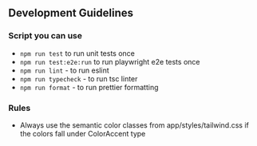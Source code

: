 ## Development Guidelines

### Script you can use

- `npm run test` to run unit tests once
- `npm run test:e2e:run` to run playwright e2e tests once
- `npm run lint` - to run eslint
- `npm run typecheck` - to run tsc linter
- `npm run format` - to run prettier formatting

### Rules

- Always use the semantic color classes from app/styles/tailwind.css if the colors fall under ColorAccent type
